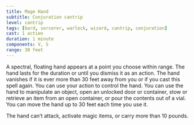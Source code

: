 ```yaml
---
title: Mage Hand
subtitle: Conjuration cantrip
level: cantrip
tags: [bard, sorcerer, warlock, wizard, cantrip, conjuration]
cast: 1 action
duration: 1 minute
components: V, S
range: 30 feet
---
```

A spectral, floating hand appears at a point you choose within range. The hand lasts for the duration or until you dismiss it as an action. The hand vanishes if it is ever more than 30 feet away from you or if you cast this spell again.
You can use your action to control the hand. You can use the hand to manipulate an object, open an unlocked door or container, stow or retrieve an item from an open container, or pour the contents out of a vial. You can move the hand up to 30 feet each time you use it.

The hand can’t attack, activate magic items, or carry more than 10 pounds.